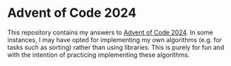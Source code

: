 # Advent of Code 2024
This repository contains my answers to [Advent of Code 2024](https://adventofcode.com/2024).
In some instances, I may have opted for implementing my own algorithms (e.g. for tasks such as sorting) rather than using libraries.
This is purely for fun and with the intention of practicing implementing these algorithms.
